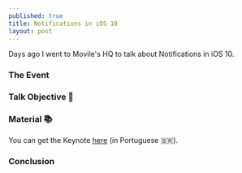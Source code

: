 ```yaml
---
published: true
title: Notifications in iOS 10
layout: post
---
```


Days ago I went to Movile's HQ to talk about Notifications in iOS 10.

### The Event

### Talk Objective 🎯

### Material 📚

You can get the Keynote [here](http://slideshare.net/fserralvo/notificaes-no-ios-10-73789479) (in Portuguese 🇧🇷).

### Conclusion
